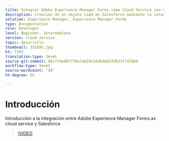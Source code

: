 ```yaml
---
title: Integrar Adobe Experience Manager Forms como Cloud Service con Salesforce
description: Creación de un objeto Lead en Salesforce mediante la integración
solution: Experience Manager, Experience Manager Forms
type: Documentation
role: Developer
level: Beginner, Intermediate
version: cloud-service
topic: desarrollo
thumbnail: 331891.jpg
kt: 7192
translation-type: tm+mt
source-git-commit: 98cfc9e007770e7a8291343bdd63fd523f747bb9
workflow-type: tm+mt
source-wordcount: '35'
ht-degree: 5%

---
```


# Introducción

Introducción a la integración entre Adobe Experience Manager Forms as cloud service y Salesforce.

>[!VIDEO](https://video.tv.adobe.com/v/331891/?quality=12&learn=on)
